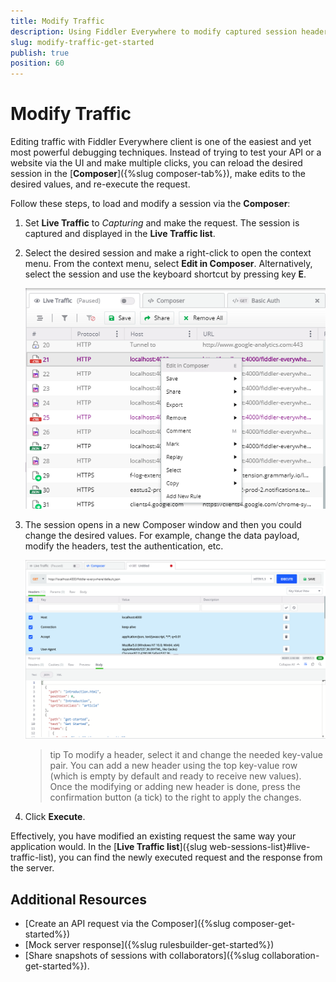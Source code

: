 ```yaml
---
title: Modify Traffic
description: Using Fiddler Everywhere to modify captured session headers and bodies.
slug: modify-traffic-get-started
publish: true
position: 60
---
```


# Modify Traffic

Editing traffic with Fiddler Everywhere client is one of the easiest and yet most powerful debugging techniques. Instead of trying to test your API or a website via the UI and make multiple clicks, you can reload the desired session in the [**Composer**]({%slug composer-tab%}), make edits to the desired values, and re-execute the request.

Follow these steps, to load and modify a session via the **Composer**:

1. Set **Live Traffic** to _Capturing_ and make the request. The session is captured and displayed in the **Live Traffic list**. 

2. Select the desired session and make a right-click to open the context menu. From the context menu, select **Edit in Composer**. Alternatively, select the session and use the keyboard shortcut by pressing key **E**.

    ![Edit in Composer](../images/composer/edit-in-composer.png)

3. The session opens in a new Composer window and then you could change the desired values. For example, change the data payload, modify the headers, test the authentication, etc.

    ![Change the loaded request values in new Composer windows](../images/composer/edit-in-composer-002.png)

    >tip To modify a header, select it and change the needed key-value pair. You can add a new header using the top key-value row (which is empty by default and ready to receive new values). Once the modifying or adding new header is done, press the confirmation button (a tick) to the right to apply the changes.

4. Click **Execute**.

Effectively, you have modified an existing request the same way your application would. In the [**Live Traffic list**]({slug web-sessions-list}#live-traffic-list), you can find the newly executed request and the response from the server.

## Additional Resources

- [Create an API request via the Composer]({%slug composer-get-started%})
- [Mock server response]({%slug rulesbuilder-get-started%}) 
- [Share snapshots of sessions with collaborators]({%slug collaboration-get-started%}).

